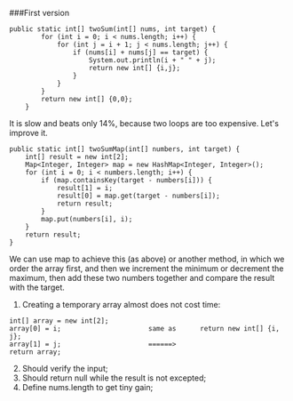 ###First version

```
public static int[] twoSum(int[] nums, int target) {
		for (int i = 0; i < nums.length; i++) {
			for (int j = i + 1; j < nums.length; j++) {
				if (nums[i] + nums[j] == target) {
					System.out.println(i + " " + j);
					return new int[] {i,j};
				}
			}
		}
		return new int[] {0,0};
	}
```

It is slow and beats only 14%, because two loops are too expensive. Let's improve it. 

```
public static int[] twoSumMap(int[] numbers, int target) {
    int[] result = new int[2];
    Map<Integer, Integer> map = new HashMap<Integer, Integer>();
    for (int i = 0; i < numbers.length; i++) {
        if (map.containsKey(target - numbers[i])) {
            result[1] = i;
            result[0] = map.get(target - numbers[i]);
            return result;
        }
        map.put(numbers[i], i);
    }
    return result;
}
```

We can use map to achieve this (as above) or another method, in which we order the array first, and then we increment the minimum or decrement the maximum, then add these two numbers together and compare the result with the target.

1. Creating a temporary array almost does not cost time: 
```
int[] array = new int[2];
array[0] = i;                      same as      return new int[] {i, j};
array[1] = j;                      ======>
return array;
```
2. Should verify the input;
3. Should return null while the result is not excepted;
4. Define nums.length to get tiny gain;
